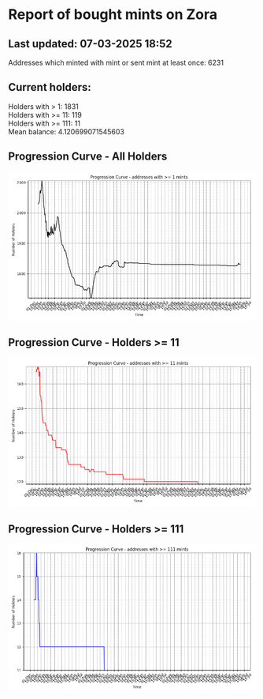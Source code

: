 # Report of bought mints on Zora
## Last updated: 07-03-2025 18:52
Addresses which minted with mint or sent mint at least once: 6231

## Current holders:
Holders with > 1: 1831  
Holders with >= 11: 119  
Holders with >= 111: 11  
Mean balance: 4.120699071545603  

## Progression Curve - All Holders
![addresses with >= 1 mint](progression_curve_all.png)
## Progression Curve - Holders >= 11
![addresses with >= 11 mints](progression_curve_gt_11.png)
## Progression Curve - Holders >= 111
![addresses with >= 111 mints](progression_curve_gt_111.png)
